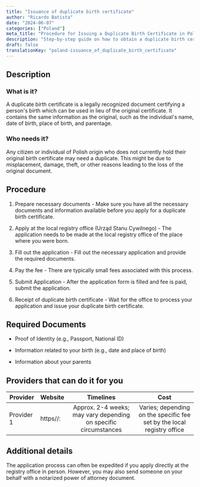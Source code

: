 ```yaml
---
title: "Issuance of duplicate birth certificate"
author: "Ricardo Batista"
date: "2024-06-07"
categories: ["Poland"]
meta_title: "Procedure for Issuing a Duplicate Birth Certificate in Poland"
description: "Step-by-step guide on how to obtain a duplicate birth certificate in Poland"
draft: false
translationKey: "poland-issuance_of_duplicate_birth_certificate"
---
```


## Description
### What is it?
A duplicate birth certificate is a legally recognized document certifying a person's birth which can be used in lieu of the original certificate. It contains the same information as the original, such as the individual's name, date of birth, place of birth, and parentage.

### Who needs it?
Any citizen or individual of Polish origin who does not currently hold their original birth certificate may need a duplicate. This might be due to misplacement, damage, theft, or other reasons leading to the loss of the original document.

## Procedure
1. Prepare necessary documents - Make sure you have all the necessary documents and information available before you apply for a duplicate birth certificate.
   
2. Apply at the local registry office (Urząd Stanu Cywilnego) - The application needs to be made at the local registry office of the place where you were born.

3. Fill out the application - Fill out the necessary application and provide the required documents. 

4. Pay the fee - There are typically small fees associated with this process. 

5. Submit Application - After the application form is filled and fee is paid, submit the application.

6. Receipt of duplicate birth certificate - Wait for the office to process your application and issue your duplicate birth certificate.

## Required Documents
- Proof of Identity (e.g., Passport, National ID)

- Information related to your birth (e.g., date and place of birth)

- Information about your parents

## Providers that can do it for you

| Provider        |     Website     |     Timelines    |       Cost      |
| --------------- | --------------- |  :-------------: | :-------------: |
| Provider 1      |  https//:       |      Approx. 2-4 weeks; may vary depending on specific circumstances      |        Varies; depending on the specific fee set by the local registry office       |

## Additional details
The application process can often be expedited if you apply directly at the registry office in person. However, you may also send someone on your behalf with a notarized power of attorney document.